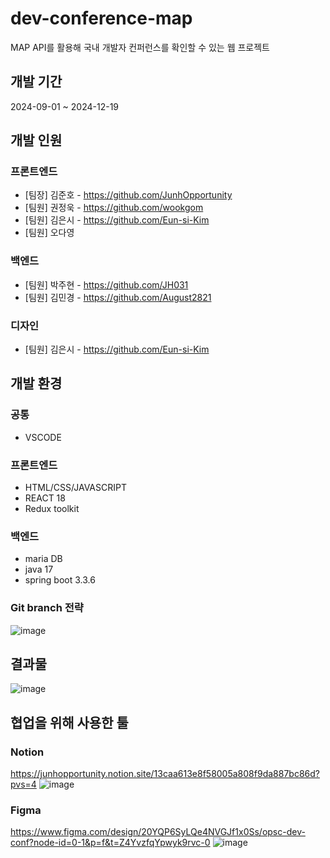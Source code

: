 # dev-conference-map
MAP API를 활용해 국내 개발자 컨퍼런스를 확인할 수 있는 웹 프로젝트
## 개발 기간
2024-09-01 ~ 2024-12-19
## 개발 인원
### 프론트엔드
- [팀장] 김준호 - https://github.com/JunhOpportunity
- [팀원] 권정욱 - https://github.com/wookgom
- [팀원] 김은시 - https://github.com/Eun-si-Kim
- [팀원] 오다영
### 백엔드
- [팀원] 박주현 - https://github.com/JH031
- [팀원] 김민경 - https://github.com/August2821
### 디자인
- [팀원] 김은시 - https://github.com/Eun-si-Kim

## 개발 환경
### 공통
- VSCODE
### 프론트엔드
- HTML/CSS/JAVASCRIPT
- REACT 18
- Redux toolkit
### 백엔드
- maria DB
- java 17
- spring boot 3.3.6

### Git branch 전략
![image](https://github.com/user-attachments/assets/3fc64d09-eddc-46b0-917e-d2c831131626)


## 결과물
![image](https://github.com/user-attachments/assets/35aff136-1ad7-4c44-b282-f03367f8097f)


## 협업을 위해 사용한 툴
### Notion
https://junhopportunity.notion.site/13caa613e8f58005a808f9da887bc86d?pvs=4
![image](https://github.com/user-attachments/assets/1c216409-dd3b-4501-9956-6415d3560aaf)
### Figma
https://www.figma.com/design/20YQP6SyLQe4NVGJf1x0Ss/opsc-dev-conf?node-id=0-1&p=f&t=Z4YvzfqYpwyk9rvc-0
![image](https://github.com/user-attachments/assets/cfc27cbd-efff-4fae-8b88-09e35bd75fd5)
